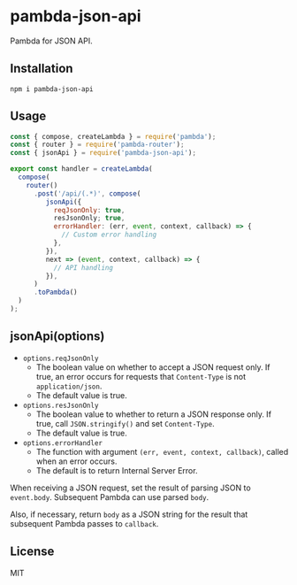 # pambda-json-api

Pambda for JSON API.

## Installation

```
npm i pambda-json-api
```

## Usage

``` javascript
const { compose, createLambda } = require('pambda');
const { router } = require('pambda-router');
const { jsonApi } = require('pambda-json-api');

export const handler = createLambda(
  compose(
    router()
      .post('/api/(.*)', compose(
         jsonApi({
           reqJsonOnly: true,
           resJsonOnly; true,
           errorHandler: (err, event, context, callback) => {
             // Custom error handling
           },
         }),
         next => (event, context, callback) => {
           // API handling
         }),
      )
      .toPambda()
  )
);
```

## jsonApi(options)

- `options.reqJsonOnly`
    - The boolean value on whether to accept a JSON request only.
      If true, an error occurs for requests that `Content-Type` is not `application/json`.
    - The default value is true.
- `options.resJsonOnly`
    - The boolean value to whether to return a JSON response only.
      If true, call `JSON.stringify()` and set `Content-Type`.
    - The default value is true.
- `options.errorHandler`
    - The function with argument `(err, event, context, callback)`, called when an error occurs.
    - The default is to return Internal Server Error.

When receiving a JSON request, set the result of parsing JSON to `event.body`. Subsequent Pambda can use parsed `body`.

Also, if necessary, return `body` as a JSON string for the result that subsequent Pambda passes to `callback`.

## License

MIT
